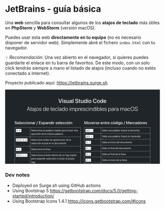 JetBrains - guía básica
=======================

Una **web** sencilla para consultar algunos de los **atajos de teclado** más útiles en **PhpStorm** y **WebStorm** (versión macOS).

Puedes usar esta web **directamente en tu equipo** (no es necesario disponer de servidor web). Simplemente abré el fichero `index.html` con tu navegador.

💡 _Recomendación_: Una vez abierto en el navegador, si quieres puedes guardarte el enlace en tu barra de favoritos. De este modo, con un solo click tendrás siempre a mano el listado de atajos (incluso cuando no estés conectado a Internet).

Proyecto publicado aquí: https://jetbrains.surge.sh  


![Preview](./img/preview.png)  

### Dev notes

* Deployed on Surge.sh using GitHub actions
* Using Bootstrap 5 https://getbootstrap.com/docs/5.0/getting-started/introduction/
* Using Bootstrap Icons 1.4.1 https://icons.getbootstrap.com/#icons
